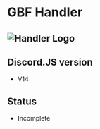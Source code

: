 # GBF Handler
![Handler Logo](https://cdn.discordapp.com/attachments/932756227295948910/1001117163450548305/GBF_Handler_BB.png)
-----------

## Discord.JS version
- V14

## Status 
- Incomplete
